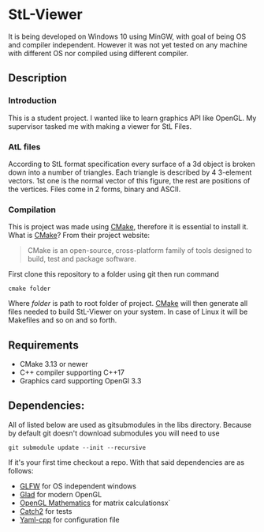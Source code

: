 # StL-Viewer
It is being developed on Windows 10 using MinGW, with goal of being OS and compiler independent. However it was not yet tested on any machine with different OS nor compiled using different compiler.

## Description

### Introduction
This is a student project. I wanted like to learn graphics API like OpenGL. My supervisor tasked me with making a viewer for StL Files.

### AtL files
According to StL format specification every surface of a 3d object is broken down into a number of triangles. Each triangle is described by 4 3-element vectors. 1st one is the normal vector of this figure, the rest are positions of the vertices. Files come in 2 forms, binary and ASCII.

### Compilation
This is project was made using [CMake][cmake], therefore it is essential to install it. What is [CMake][cmake]? From their project website:
 > CMake is an open-source, cross-platform family of tools designed to build, test and package software.
 
First clone this repository to a folder using git then run command

    cmake folder

Where _folder_ is path to root folder of project. [CMake][cmake] will then generate all files needed to build StL-Viewer on your system. In case of Linux it will be Makefiles and so on and so forth.

## Requirements
* CMake 3.13 or newer
* C++ compiler supporting C++17
* Graphics card supporting OpenGl 3.3
 
## Dependencies:

All of listed below are used as gitsubmodules in the libs directory. Because by default git doesn't download submodules you will need to use 

    git submodule update --init --recursive
 
 If it's your first time checkout a repo. With that said dependencies are as follows:
 
* [GLFW][glfw] for OS independent windows
* [Glad][glad] for modern OpenGL
* [OpenGL Mathematics][glm] for matrix calculationsx`
* [Catch2][Catch2] for tests
* [Yaml-cpp][yaml] for configuration file 

[cmake]: https://cmake.org/
[glfw]: https://www.glfw.org/
[glad]: https://glad.dav1d.de/
[glm]: https://github.com/g-truc/glm
[Catch2]: https://github.com/catchorg/Catch2
[yaml]: https://github.com/jbeder/yaml-cpp
